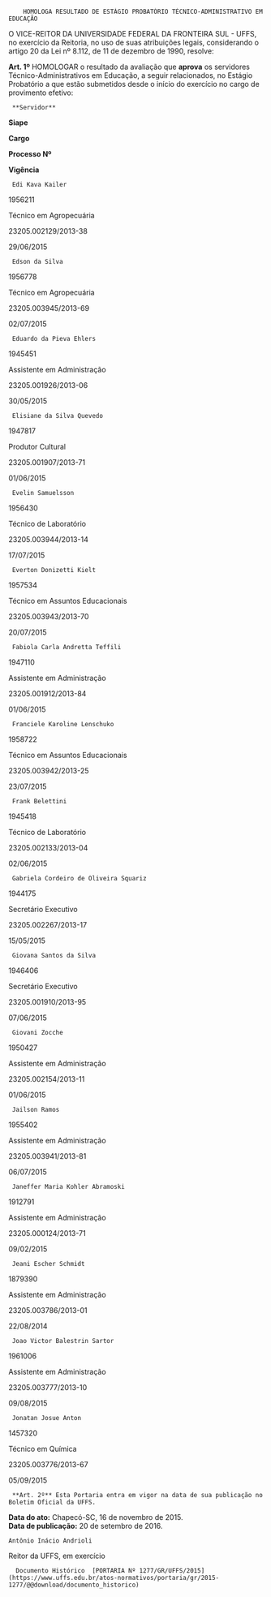         HOMOLOGA RESULTADO DE ESTÁGIO PROBATÓRIO TÉCNICO-ADMINISTRATIVO EM EDUCAÇÃO  

O VICE-REITOR DA UNIVERSIDADE FEDERAL DA FRONTEIRA SUL - UFFS, no exercício da Reitoria, no uso de suas atribuições legais, considerando o artigo 20 da Lei nº 8.112, de 11 de dezembro de 1990, resolve:

 **Art. 1º** HOMOLOGAR o resultado da avaliação que **aprova** os servidores Técnico-Administrativos em Educação, a seguir relacionados, no Estágio Probatório a que estão submetidos desde o início do exercício no cargo de provimento efetivo:

     **Servidor**

   **Siape**

   **Cargo**

   **Processo Nº** 

   **Vigência**

     Edi Kava Kailer

   1956211

   Técnico em Agropecuária

   23205.002129/2013-38

   29/06/2015

     Edson da Silva

   1956778

   Técnico em Agropecuária

   23205.003945/2013-69

   02/07/2015

     Eduardo da Pieva Ehlers

   1945451

   Assistente em Administração

   23205.001926/2013-06

   30/05/2015

     Elisiane da Silva Quevedo

   1947817

   Produtor Cultural

   23205.001907/2013-71

   01/06/2015

     Evelin Samuelsson

   1956430

   Técnico de Laboratório

   23205.003944/2013-14

   17/07/2015

     Everton Donizetti Kielt

   1957534

   Técnico em Assuntos Educacionais

   23205.003943/2013-70

   20/07/2015

     Fabiola Carla Andretta Teffili

   1947110

   Assistente em Administração

   23205.001912/2013-84

   01/06/2015

     Franciele Karoline Lenschuko

   1958722

   Técnico em Assuntos Educacionais

   23205.003942/2013-25

   23/07/2015

     Frank Belettini

   1945418

   Técnico de Laboratório

   23205.002133/2013-04

   02/06/2015

     Gabriela Cordeiro de Oliveira Squariz

   1944175

   Secretário Executivo

   23205.002267/2013-17

   15/05/2015

     Giovana Santos da Silva

   1946406

   Secretário Executivo

   23205.001910/2013-95

   07/06/2015

     Giovani Zocche

   1950427

   Assistente em Administração

   23205.002154/2013-11

   01/06/2015

     Jailson Ramos

   1955402

   Assistente em Administração

   23205.003941/2013-81

   06/07/2015

     Janeffer Maria Kohler Abramoski

   1912791

   Assistente em Administração

   23205.000124/2013-71

   09/02/2015

     Jeani Escher Schmidt

   1879390

   Assistente em Administração

   23205.003786/2013-01

   22/08/2014

     Joao Victor Balestrin Sartor

   1961006

   Assistente em Administração

   23205.003777/2013-10

   09/08/2015

     Jonatan Josue Anton

   1457320

   Técnico em Química

   23205.003776/2013-67

   05/09/2015

     **Art. 2º** Esta Portaria entra em vigor na data de sua publicação no Boletim Oficial da UFFS.

  

   **Data do ato:** Chapecó-SC, 16 de novembro de 2015.   
 **Data de publicação:**  20 de setembro de 2016. 

    Antônio Inácio Andrioli   
 Reitor da UFFS, em exercício 

      Documento Histórico  [PORTARIA Nº 1277/GR/UFFS/2015](https://www.uffs.edu.br/atos-normativos/portaria/gr/2015-1277/@@download/documento_historico)     
      